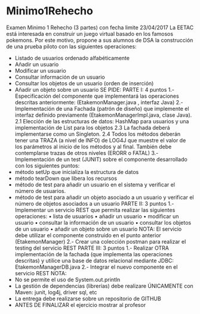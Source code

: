 # Minimo1Rehecho
Examen Minimo 1 Rehecho (3 partes) con fecha limite 23/04/2017
La EETAC está interesada en construir un juego virtual basado en los famosos
pokemons. Por este motivo, propone a sus alumnos de DSA la construcción de
una prueba piloto con las siguientes operaciones:
- Listado de usuarios ordenado alfabéticamente
- Añadir un usuario
- Modificar un usuario
- Consultar información de un usuario
- Consultar los objetos de un usuario (orden de inserción)
- Añadir un objeto sobre un usuario
SE PIDE:
PARTE I: 4 puntos
1.- Especificación del componente que implementará las operaciones descritas
anteriormente: (EtakemonManager.java , interfaz Java)
2.- Implementación de una Fachada (patrón de diseño) que implemente el
interfaz definido previamente (EtakemonManagerImpl.java, clase Java).
2.1 Elección de las estructuras de datos: HashMap para usuarios y una
implementación de List para los objetos
2.3 La fachada deberá implementarse como un Singleton.
2.4 Todos los métodos deberán tener una TRAZA (a nivel de INFO) de
LOG4J que muestre el valor de los parámetros al inicio de los métodos y
al final. También debe contemplarse trazas de otros niveles (ERORR o
FATAL)
3.- Implementación de un test (JUNIT) sobre el componente desarrollado con
los siguientes puntos:
- método setUp que inicializa la estructura de datos
- método tearDown que libera los recursos
- método de test para añadir un usuario en el sistema y verificar el
número de usuarios.
- método de test para añadir un objeto asociado a un usuario y verificar
el número de objetos asociados a un usuario
PARTE II: 3 puntos
1.- Implementar un servicio REST que permita realizar las siguientes
operaciones:
• lista de usuarios
• añadir un usuario
• modificar un usuario
• consultar la información de un usuario
• consultar los objetos de un usuario
• añadir un objeto sobre un usuario
NOTA: El servicio debe utilizar el componente construido en el punto anterior
(EtakemonManager)
2.- Crear una colección postman para realizar el testing del servicio REST
PARTE III: 3 puntos
1.- Realizar OTRA implementación de la fachada (que implementa las
operaciones descritas) y utilice una base de datos relacional mediante JDBC:
EtakemonManagerDB.java
2.- Integrar el nuevo componente en el servicio REST
NOTA:
- No se permite el uso de System.out.println
- La gestión de dependencias (librerías) debe realizare ÚNICAMENTE con
Maven: junit, log4j, driver sql, etc
- La entrega debe realizarse sobre un repositorio de GITHUB
- ANTES DE FINALIZAR el ejercicio mostrar al profesor
